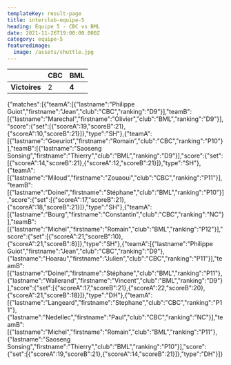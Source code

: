 ```yaml
---
templateKey: result-page
title: interclub-equipe-5
heading: Équipe 5 - CBC vs BML
date: 2021-11-26T19:00:00.000Z
category: equipe-5
featuredimage:
  image: /assets/shuttle.jpg
---
```

|               | CBC   | BML |
| ------------- | ----- | --- |
| **Victoires** | 2 | **4**   |

<scoreboard>{"matches":[{"teamA":[{"lastname":"Philippe Guiot","firstname":"Jean","club":"CBC","ranking":"D9"}],"teamB":[{"lastname":"Marechal","firstname":"Olivier","club":"BML","ranking":"D9"}],"score":{"set":[{"scoreA":19,"scoreB":21},{"scoreA":10,"scoreB":21}]},"type":"SH"},{"teamA":[{"lastname":"Goeuriot","firstname":"Romain","club":"CBC","ranking":"P10"}],"teamB":[{"lastname":"Saoseng Sonsing","firstname":"Thierry","club":"BML","ranking":"D9"}],"score":{"set":[{"scoreA":14,"scoreB":21},{"scoreA":12,"scoreB":21}]},"type":"SH"},{"teamA":[{"lastname":"Miloud","firstname":"Zouaoui","club":"CBC","ranking":"P11"}],"teamB":[{"lastname":"Doinel","firstname":"Stéphane","club":"BML","ranking":"P10"}],"score":{"set":[{"scoreA":17,"scoreB":21},{"scoreA":18,"scoreB":21}]},"type":"SH"},{"teamA":[{"lastname":"Bourg","firstname":"Constantin","club":"CBC","ranking":"NC"}],"teamB":[{"lastname":"Michel","firstname":"Romain","club":"BML","ranking":"P12"}],"score":{"set":[{"scoreA":21,"scoreB":10},{"scoreA":21,"scoreB":8}]},"type":"SH"},{"teamA":[{"lastname":"Philippe Guiot","firstname":"Jean","club":"CBC","ranking":"D9"},{"lastname":"Hoarau","firstname":"Julien","club":"CBC","ranking":"P11"}],"teamB":[{"lastname":"Doinel","firstname":"Stéphane","club":"BML","ranking":"P11"},{"lastname":"Wallerand","firstname":"Vincent","club":"BML","ranking":"D9"}],"score":{"set":[{"scoreA":17,"scoreB":21},{"scoreA":22,"scoreB":20},{"scoreA":21,"scoreB":18}]},"type":"DH"},{"teamA":[{"lastname":"Langeard","firstname":"Stephane","club":"CBC","ranking":"P11"},{"lastname":"Nedellec","firstname":"Paul","club":"CBC","ranking":"NC"}],"teamB":[{"lastname":"Michel","firstname":"Romain","club":"BML","ranking":"P11"},{"lastname":"Saoseng Sonsing","firstname":"Thierry","club":"BML","ranking":"P10"}],"score":{"set":[{"scoreA":19,"scoreB":21},{"scoreA":14,"scoreB":21}]},"type":"DH"}]}</scoreboard>